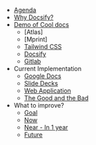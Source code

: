 - [Agenda](/agenda)
- [Why Docsify?](/why-doc)
- [Demo of Cool docs](/docs-examples)
  - [Atlas]
  - [Mprint]
  - [Tailwind CSS](/tailwind-css)
  - [Docsify](/docsify-doc)
  - [Gitlab](/gitlab)
- Current Implementation
  - [Google Docs](/gdocs)
  - [Slide Decks](/slides)
  - [Web Application](/webapp)
  - [The Good and the Bad](/comparison)
- What to improve?
  - [Goal](/goal)
  - [Now](/now)
  - [Near - In 1 year](/near)
  - [Future](/future)
